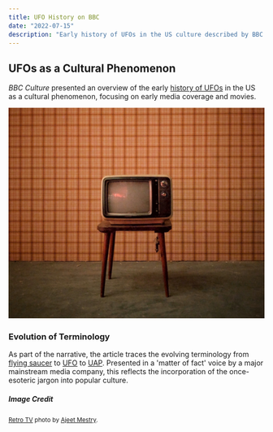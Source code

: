 ```yaml
---
title: UFO History on BBC
date: "2022-07-15"
description: "Early history of UFOs in the US culture described by BBC."
---
```


## UFOs as a Cultural Phenomenon

*BBC Culture* presented an overview of the early [history of UFOs](https://www.bbc.com/culture/article/20220714-the-ufo-sightings-that-swept-the-us) in the US as a cultural phenomenon, focusing on early media coverage and movies.

![retro TV](./retro-tv.jpg)

### Evolution of Terminology

As part of the narrative, the article traces the evolving terminology from [flying saucer](../flying-saucer/) to [UFO](../saucer-to-ufo/) to [UAP](../ufo-to-uap/). Presented in a 'matter of fact' voice by a major mainstream media company, this reflects the incorporation of the once-esoteric jargon into popular culture.

##### Image Credit

<small>[Retro TV](https://unsplash.com/photos/UBhpOIHnazM) photo by [Ajeet Mestry](https://unsplash.com/es/@ajeetmestry).</small>
